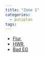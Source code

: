 ```yaml
---
title: "Zone 1"
categories:
  - putzplan
tags:
---
```


* [Flur](../Flur), 
* [HWR](../HWR),
* [Bad EG](../BadEG)

<!--stackedit_data:
eyJoaXN0b3J5IjpbOTg2MjA4MDMzXX0=
-->